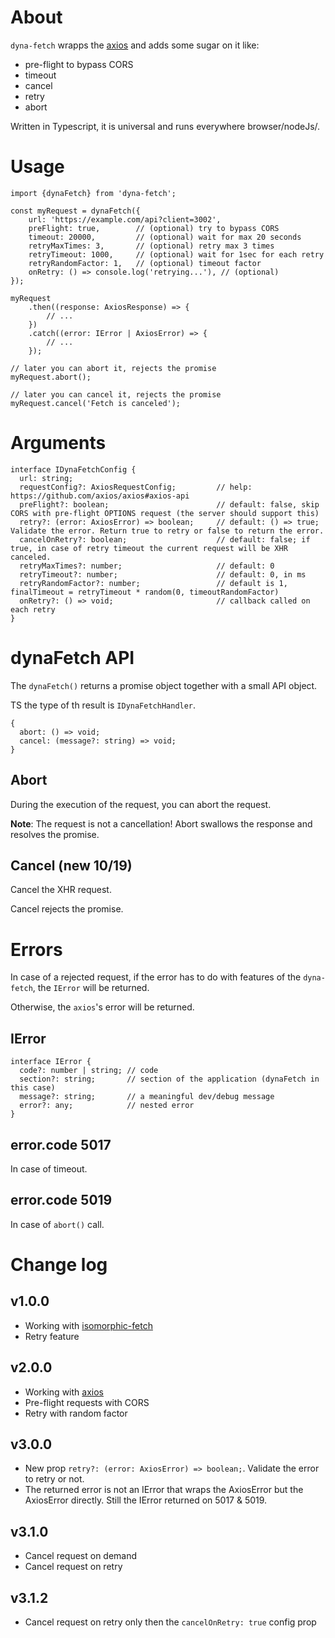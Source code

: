 # About

`dyna-fetch` wrapps the [axios](https://github.com/axios/axios) and adds some sugar on it like:

- pre-flight to bypass CORS
- timeout
- cancel
- retry
- abort

Written in Typescript, it is universal and runs everywhere browser/nodeJs/.

# Usage
```
import {dynaFetch} from 'dyna-fetch';

const myRequest = dynaFetch({
    url: 'https://example.com/api?client=3002',
    preFlight: true,        // (optional) try to bypass CORS
    timeout: 20000,         // (optional) wait for max 20 seconds
    retryMaxTimes: 3,       // (optional) retry max 3 times
    retryTimeout: 1000,     // (optional) wait for 1sec for each retry
    retryRandomFactor: 1,   // (optional) timeout factor
    onRetry: () => console.log('retrying...'), // (optional) 
});

myRequest
    .then((response: AxiosResponse) => {
        // ...
    })
    .catch((error: IError | AxiosError) => {
        // ...
    });

// later you can abort it, rejects the promise
myRequest.abort();

// later you can cancel it, rejects the promise
myRequest.cancel('Fetch is canceled');

```

# Arguments

```
interface IDynaFetchConfig {
  url: string;
  requestConfig?: AxiosRequestConfig;         // help: https://github.com/axios/axios#axios-api
  preFlight?: boolean;                        // default: false, skip CORS with pre-flight OPTIONS request (the server should support this)
  retry?: (error: AxiosError) => boolean;     // default: () => true; Validate the error. Return true to retry or false to return the error.
  cancelOnRetry?: boolean;                    // default: false; if true, in case of retry timeout the current request will be XHR canceled.
  retryMaxTimes?: number;                     // default: 0
  retryTimeout?: number;                      // default: 0, in ms
  retryRandomFactor?: number;                 // default is 1, finalTimeout = retryTimeout * random(0, timeoutRandomFactor)
  onRetry?: () => void;                       // callback called on each retry
}
```

# dynaFetch API

The `dynaFetch()` returns a promise object together with a small API object.

TS the type of th result is `IDynaFetchHandler`.

```
{
  abort: () => void;
  cancel: (message?: string) => void;
}
```

## Abort

During the execution of the request, you can abort the request.

**Note**: The request is not a cancellation! Abort swallows the response and resolves the promise.

## Cancel (new 10/19)

Cancel the XHR request.

Cancel rejects the promise.

# Errors

In case of a rejected request, if the error has to do with features of the `dyna-fetch`, the `IError` will be returned.

Otherwise, the `axios`'s error will be returned.

## IError

```
interface IError {
  code?: number | string; // code
  section?: string;       // section of the application (dynaFetch in this case)
  message?: string;       // a meaningful dev/debug message
  error?: any;            // nested error
}
```

## error.code 5017

In case of timeout.

## error.code 5019

In case of `abort()` call.

# Change log

## v1.0.0

- Working with [isomorphic-fetch](https://github.com/matthew-andrews/isomorphic-fetch)
- Retry feature

## v2.0.0

- Working with [axios](https://github.com/axios/axios)
- Pre-flight requests with CORS
- Retry with random factor

## v3.0.0

- New prop `retry?: (error: AxiosError) => boolean;`. Validate the error to retry or not.
- The returned error is not an IError that wraps the AxiosError but the AxiosError directly. Still the IError returned on 5017 & 5019.

## v3.1.0

- Cancel request on demand
- Cancel request on retry

## v3.1.2

- Cancel request on retry only then the `cancelOnRetry: true` config prop

